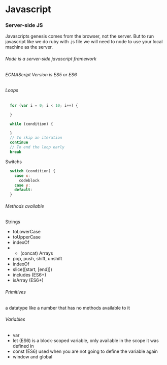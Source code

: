 # Javascript

### Server-side JS
Javascripts genesis comes from the browser, not the server.
But to run javascript like we do ruby with .js file we will need to node to use your local machine as the server.

###### Node is a server-side javascript framework

###### ECMAScript Version is ES5 or ES6

###### Loops
```javascript
  for (var i = 0; i < 10; i++) {

  }

  while (condition) {

  }
  // To skip an iteration
  continue
  // To end the loop early
  break

```

Switchs
```javascript
  switch (condition) {
    case x:
      codeblock
    case y:
    default:
  }
```

###### Methods available

Strings
- toLowerCase
- toUpperCase
- indexOf
- + (concat)
Arrays
- pop, push, shift, unshift
- indexOf
- slice([start, [end]])
- includes (ES6+)
- isArray (ES6+)

###### Primitives
a datatype like a number that has no methods available to it

###### Variables
- var
- let (ES6)
  is a block-scoped variable, only available in the scope it was defined in
- const (ES6)
  used when you are not going to define the variable again
- window and global
